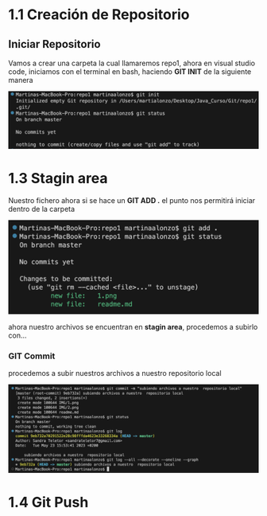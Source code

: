 # 1.1 Creación de Repositorio  

## **Iniciar Repositorio**  
Vamos a crear una carpeta la cual llamaremos repo1, ahora en visual studio code, iniciamos con el terminal en bash, haciendo **GIT  INIT** de la siguiente manera



 ![Esta es la imagen de inicio del repositorio](./IMG/1.png)

# 1.3 Stagin area  

Nuestro fichero ahora si se hace un **GIT ADD .** el punto nos permitirá iniciar dentro de la carpeta 

 ![Esta es la imagen de stagin area](./IMG/2.png)


ahora nuestro archivos se encuentran en **stagin area**, procedemos a subirlo con...


### **GIT Commit**  

procedemos a subir nuestros archivos a nuestro repositorio local


 ![Esta es la imagen de commit](./IMG/3.png)

# 1.4 Git Push  